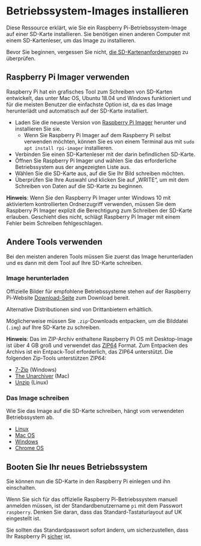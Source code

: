 # Betriebssystem-Images installieren

Diese Ressource erklärt, wie Sie ein Raspberry Pi-Betriebssystem-Image auf einer SD-Karte installieren. Sie benötigen einen anderen Computer mit einem SD-Kartenleser, um das Image zu installieren.

Bevor Sie beginnen, vergessen Sie nicht, [die SD-Kartenanforderungen](../sd-cards.md) zu überprüfen.

## Raspberry Pi Imager verwenden

Raspberry Pi hat ein grafisches Tool zum Schreiben von SD-Karten entwickelt, das unter Mac OS, Ubuntu 18.04 und Windows funktioniert und für die meisten Benutzer die einfachste Option ist, da es das Image herunterlädt und automatisch auf der SD-Karte installiert.

- Laden Sie die neueste Version von [Raspberry Pi Imager](https://www.raspberrypi.org/downloads/) herunter und installieren Sie sie.
  - Wenn Sie Raspberry Pi Imager auf dem Raspberry Pi selbst verwenden möchten, können Sie es von einem Terminal aus mit `sudo apt install rpi-imager` installieren.
- Verbinden Sie einen SD-Kartenleser mit der darin befindlichen SD-Karte.
- Öffnen Sie Raspberry Pi Imager und wählen Sie das erforderliche Betriebssystem aus der angezeigten Liste aus.
- Wählen Sie die SD-Karte aus, auf die Sie Ihr Bild schreiben möchten.
- Überprüfen Sie Ihre Auswahl und klicken Sie auf „WRITE“, um mit dem Schreiben von Daten auf die SD-Karte zu beginnen.

**Hinweis**: Wenn Sie den Raspberry Pi Imager unter Windows 10 mit aktiviertem kontrollierten Ordnerzugriff verwenden, müssen Sie dem Raspberry Pi Imager explizit die Berechtigung zum Schreiben der SD-Karte erlauben. Geschieht dies nicht, schlägt Raspberry Pi Imager mit einem Fehler beim Schreiben fehlgeschlagen.

## Andere Tools verwenden

Bei den meisten anderen Tools müssen Sie zuerst das Image herunterladen und es dann mit dem Tool auf Ihre SD-Karte schreiben.

### Image herunterladen

Offizielle Bilder für empfohlene Betriebssysteme stehen auf der Raspberry Pi-Website [Download-Seite](https://www.raspberrypi.org/downloads/) zum Download bereit.

Alternative Distributionen sind von Drittanbietern erhältlich.

Möglicherweise müssen Sie `.zip`-Downloads entpacken, um die Bilddatei (`.img`) auf Ihre SD-Karte zu schreiben.

**Hinweis**: Das im ZIP-Archiv enthaltene Raspberry Pi OS mit Desktop-Image ist über 4 GB groß und verwendet das [ZIP64](https://en.wikipedia.org/wiki/Zip_%28file_format%29#ZIP64) Format. Zum Entpacken des Archivs ist ein Entpack-Tool erforderlich, das ZIP64 unterstützt. Die folgenden Zip-Tools unterstützen ZIP64:

- [7-Zip](http://www.7-zip.org/) (Windows)
- [The Unarchiver](http://unarchiver.c3.cx/unarchiver) (Mac)
- [Unzip](https://linux.die.net/man/1/unzip) (Linux)

### Das Image schreiben

Wie Sie das Image auf die SD-Karte schreiben, hängt vom verwendeten Betriebssystem ab.

- [Linux](linux.md)
- [Mac OS](mac.md)
- [Windows](windows.md)
- [Chrome OS](chromeos.md)


## Booten Sie Ihr neues Betriebssystem

Sie können nun die SD-Karte in den Raspberry Pi einlegen und ihn einschalten.

Wenn Sie sich für das offizielle Raspberry Pi-Betriebssystem manuell anmelden müssen, ist der Standardbenutzername `pi` mit dem Passwort `raspberry`. Denken Sie daran, dass das Standard-Tastaturlayout auf UK eingestellt ist.

Sie sollten das Standardpasswort sofort ändern, um sicherzustellen, dass Ihr Raspberry Pi [sicher](../../configuration/security.md) ist.